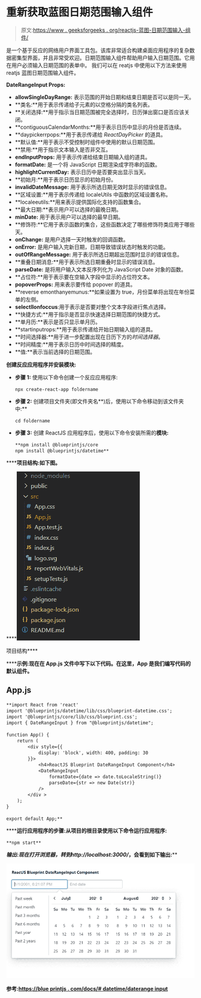 # 重新获取蓝图日期范围输入组件

> 原文:[https://www . geeksforgeeks . org/reactjs-蓝图-日期范围输入-组件/](https://www.geeksforgeeks.org/reactjs-blueprint-daterangeinput-component/)

是一个基于反应的网络用户界面工具包。该库非常适合构建桌面应用程序的复杂数据密集型界面，并且非常受欢迎。日期范围输入组件帮助用户输入日期范围。它用在用户必须输入日期范围的表单中。  我们可以在 reatjs 中使用以下方法来使用 reatjs 蓝图日期范围输入组件。

**DateRangeInput Props:**

*   **allowSingleDayRange:** 表示范围的开始日期和结束日期是否可以是同一天。
*   **类名:**用于表示传递给子元素的以空格分隔的类名列表。
*   **关闭选择:**用于指示当日期范围被完全选择时，日历弹出窗口是否应该关闭。
*   **contiguousCalendarMonths:**用于表示日历中显示的月份是否连续。
*   **daypickerrpops:**用于表示传递给 *ReactDayPicker* 的道具。
*   **默认值:**用于表示不受控制时组件中使用的默认日期范围。
*   **禁用:**用于指示文本输入是否非交互。
*   **endInputProps:** 用于表示传递给结束日期输入组的道具。
*   **formatDate:** 是一个将 JavaScript 日期渲染成字符串的函数。
*   **highlightCurrentDay:** 表示日历中是否要突出显示当天。
*   **初始月:**用于表示日历显示的初始月份。
*   **invalidDateMessage:** 用于表示所选日期无效时显示的错误信息。
*   **区域设置:**用于表示传递给 localeUtils 中函数的区域设置名称。
*   **localeeutils:**用来表示提供国际化支持的函数集合。
*   **最大日期:**表示用户可以选择的最晚日期。
*   **minDate:** 用于表示用户可以选择的最早日期。
*   **修饰符:**它用于表示函数的集合，这些函数决定了哪些修饰符类应用于哪些天。
*   **onChange:** 是用户选择一天时触发的回调函数。
*   **onError:** 是用户输入完新日期，日期导致错误状态时触发的功能。
*   **outOfRangeMessage:** 用于表示所选日期超出范围时显示的错误信息。
*   **重叠日期消息:**用于表示所选日期重叠时显示的错误消息。
*   **parseDate:** 是将用户输入文本反序列化为 JavaScript Date 对象的函数。
*   **占位符:**用于表示要在空输入字段中显示的占位符文本。
*   **popoverProps:** 用来表示要传给 popover 的道具。
*   **reverse emonthanyemunus:**如果设置为 true，月份菜单将出现在年份菜单的左侧。
*   **selectllonfoccus**:用于表示是否要对整个文本字段进行焦点选择。
*   **快捷方式:**用于指示是否显示快速选择日期范围的快捷方式。
*   **单月历:**表示是否只显示单月历。
*   **startinputrops:**用于表示传递给开始日期输入组的道具。
*   **时间选择器:**用于进一步配置出现在日历下方的*时间选择器*。
*   **时间精度:**用于表示日历中时间选择的精度。
*   **值:**表示当前选择的日期范围。

**创建反应应用程序并安装模块:**

*   **步骤 1:** 使用以下命令创建一个反应应用程序:

    ```
    npx create-react-app foldername
    ```

*   **步骤 2:** 创建项目文件夹(即文件夹名**)后，使用以下命令移动到该文件夹中:**

    ```
    cd foldername
    ```

*   **步骤 3:** 创建 ReactJS 应用程序后，使用以下命令安装所需的****模块:****

    ```
    **npm install @blueprintjs/core
    npm install @blueprintjs/datetime**
    ```

******项目结构:**如下图。****

****![](img/f04ae0d8b722a9fff0bd9bd138b29c23.png)

项目结构**** 

******示例:**现在在 **App.js** 文件中写下以下代码。在这里，App 是我们编写代码的默认组件。****

## ****App.js****

```
**import React from 'react'
import '@blueprintjs/datetime/lib/css/blueprint-datetime.css';
import '@blueprintjs/core/lib/css/blueprint.css';
import { DateRangeInput } from "@blueprintjs/datetime";

function App() {
    return (
        <div style={{
            display: 'block', width: 400, padding: 30
        }}>
            <h4>ReactJS Blueprint DateRangeInput Component</h4>
            <DateRangeInput
                formatDate={date => date.toLocaleString()}
                parseDate={str => new Date(str)}
            />
        </div >
    );
}

export default App;**
```

******运行应用程序的步骤:**从项目的根目录使用以下命令运行应用程序:****

```
**npm start**
```

******输出:**现在打开浏览器，转到***http://localhost:3000/***，会看到如下输出:****

****![](img/e84797b6f09e471174a7eed2d0877b56.png)****

******参考:**[https://blue printjs . com/docs/# datetime/daterange input](https://blueprintjs.com/docs/#datetime/daterangeinput)****